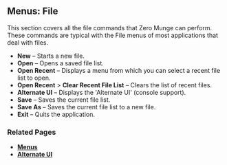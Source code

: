 ## Menus: File

This section covers all the file commands that Zero Munge can perform. These commands are typical with the File menus of most applications that deal with files.

- **New** – Starts a new file.
- **Open** – Opens a saved file list.
- **Open Recent** – Displays a menu from which you can select a recent file list to open.
- **Open Recent** > **Clear Recent File List** – Clears the list of recent files.
- **Alternate UI** – Displays the 'Alternate UI' (console support).
- **Save** – Saves the current file list.
- **Save As** – Saves the current file list to a new file.
- **Exit** – Quits the application.

### Related Pages

- [**Menus**](topic_menu.html)
- [**Alternate UI**](topic_ui_alternate_ui.html)